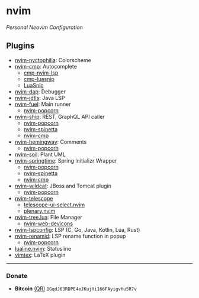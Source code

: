 # nvim
*Personal Neovim Configuration*

## Plugins
- [nvim-nyctophilia](https://github.com/chaosystema/nvim-nyctophilia): Colorscheme
- [nvim-cmp](https://github.com/hrsh7th/nvim-cmp): Autocomplete
    - [cmp-nvim-lsp](https://github.com/hrsh7th/cmp-nvim-lsp)
    - [cmp-luasnip](https://github.com/saadparwaiz1/cmp_luasnip)
    - [LuaSnip](https://github.com/L3MON4D3/LuaSnip)
- [nvim-dap](https://github.com/mfussenegger/nvim-dap): Debugger
- [nvim-jdtls](https://github.com/mfussenegger/nvim-jdtls): Java LSP
- [nvim-fuel](https://github.com/chaosystema/nvim-fuel): Main runner
    - [nvim-popcorn](https://github.com/chaosystema/nvim-popcorn)
- [nvim-ship](https://github.com/chaosystema/nvim-popcorn): REST, GraphQL API caller
    - [nvim-popcorn](https://github.com/chaosystema/nvim-popcorn)
    - [nvim-spinetta](https://github.com/chaosystema/nvim-spinetta)
    - [nvim-cmp](https://github.com/hrsh7th/nvim-cmp)
- [nvim-hemingway](https://github.com/chaosystema/nvim-hemingway): Comments
    - [nvim-popcorn](https://github.com/chaosystema/nvim-popcorn)
- [nvim-soil](https://github.com/chaosystema/nvim-soil): Plant UML
- [nvim-springtime](https://github.com/chaosystema/nvim-springtime): Spring Initializr Wrapper
    - [nvim-popcorn](https://github.com/chaosystema/nvim-popcorn)
    - [nvim-spinetta](https://github.com/chaosystema/nvim-spinetta)
    - [nvim-cmp](https://github.com/hrsh7th/nvim-cmp)
- [nvim-wildcat](https://github.com/chaosystema/nvim-wildcat): JBoss and Tomcat plugin
    - [nvim-popcorn](https://github.com/chaosystema/nvim-popcorn)
- [nvim-telescope](https://github.com/nvim-telescope/telescope.nvim)
    - [telescope-ui-select.nvim](https://github.com/nvim-telescope/telescope-ui-select.nvim)
    - [plenary.nvim](https://github.com/nvim-lua/plenary.nvim)
- [nvim-tree.lua](https://github.com/nvim-tree/nvim-tree.lua): File Manager
    - [nvim-web-devicons](https://github.com/nvim-tree/nvim-web-devicons)
- [nvim-lspconfig](https://github.com/neovim/nvim-lspconfig): LSP (C, Go, Java, Kotlin, Lua, Rust)
- [nvim-renamid](https://github.com/chaosystema/nvim-renamid): LSP rename function in popup
    - [nvim-popcorn](https://github.com/chaosystema/nvim-popcorn)
- [lualine.nvim](https://github.com/nvim-lualine/lualine.nvim): Statusline
- [vimtex](https://github.com/lervag/vimtex): LaTeX plugin

---

### Donate
- **Bitcoin** [(QR)](https://raw.githubusercontent.com/chaosystema/img/master/crypto/bitcoin.png)  `1GqdJ63RDPE4eJKujHi166FAyigvHu5R7v`

